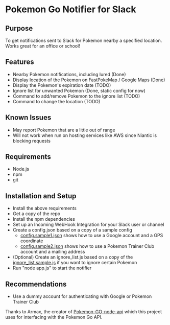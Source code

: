 # Pokemon Go Notifier for Slack

## Purpose
To get notifications sent to Slack for Pokemon nearby a specified location. Works great for an office or school!

## Features
  * Nearby Pokemon notifications, including lured (Done)
  * Display location of the Pokemon on FastPokeMap / Google Maps (Done)
  * Display the Pokemon's expiration date (TODO)
  * Ignore list for unwanted Pokemon (Done, static config for now)
  * Command to add/remove Pokemon to the ignore list (TODO)
  * Command to change the location (TODO)

## Known Issues
  * May report Pokemon that are a little out of range
  * Will not work when run on hosting services like AWS since Niantic is blocking requests

## Requirements
  * Node.js
  * npm
  * git

## Installation and Setup
  * Install the above requirements
  * Get a copy of the repo
  * Install the npm dependencies
  * Set up an Incoming WebHook Integration for your Slack user or channel
  * Create a config.json based on a copy of a sample config
    * [config.sample1.json](./config.sample1.json) shows how to use a Google account and a GPS coordinate 
    * [config.sample2.json](./config.sample2.json) shows how to use a Pokemon Trainer Club account and a mailing address
  * (Optional) Create an ignore_list.js based on a copy of the [ignore_list.sample.js](./ignore_list.sample.js) if you want to ignore certain Pokemon
  * Run "node app.js" to start the notifier

## Recommendations
 * Use a dummy account for authenticating with Google or Pokemon Trainer Club

Thanks to Armax, the creator of [Pokemon-GO-node-api](https://github.com/Armax/Pokemon-GO-node-api) which this project uses for interfacing with the Pokemon Go API.
